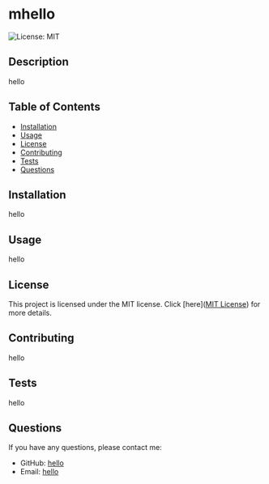# mhello
  ![License: MIT](https://img.shields.io/badge/License-MIT-yellow.svg)

## Description

hello

## Table of Contents

- [Installation](#installation)
- [Usage](#usage)
- [License](#license)
- [Contributing](#contributing)
- [Tests](#tests)
- [Questions](#questions)

## Installation

hello

## Usage

hello

## License

This project is licensed under the MIT license. Click [here]([MIT License](https://opensource.org/licenses/MIT)) for more details.

## Contributing

hello

## Tests

hello

## Questions

If you have any questions, please contact me:

- GitHub: [hello](https://github.com/hello)
- Email: [hello](mailto:hello)

